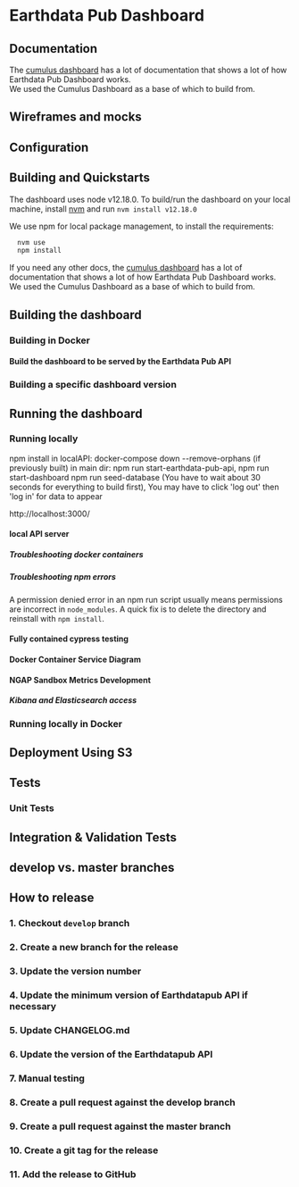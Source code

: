 # Earthdata Pub Dashboard

## Documentation

The [cumulus dashboard](https://github.com/nasa/cumulus-dashboard) has a lot of documentation that shows a lot of how Earthdata Pub Dashboard works.  
We used the Cumulus Dashboard as a base of which to build from. 

## Wireframes and mocks

## Configuration

## Building and Quickstarts

The dashboard uses node v12.18.0. To build/run the dashboard on your local
machine, install [nvm](https://github.com/creationix/nvm) and run `nvm install v12.18.0`

We use npm for local package management, to install the requirements:

```bash
  nvm use
  npm install
```

If you need any other docs, the [cumulus dashboard](https://github.com/nasa/cumulus-dashboard) has a lot of documentation that shows a lot of how Earthdata Pub Dashboard works.  
We used the Cumulus Dashboard as a base of which to build from. 

## Building the dashboard

### Building in Docker

#### Build the dashboard to be served by the Earthdata Pub API

### Building a specific dashboard version

## Running the dashboard

### Running locally

npm install
in localAPI: docker-compose down --remove-orphans (if previously built)
in main dir: npm run start-earthdata-pub-api,
npm run start-dashboard
npm run seed-database (You have to wait about 30 seconds for everything to build first),
You may have to click 'log out' then 'log in' for data to appear

http://localhost:3000/

#### local API server

##### Troubleshooting docker containers

##### Troubleshooting npm errors

A permission denied error in an npm run script usually means permissions are
incorrect in `node_modules`. A quick fix is to delete the directory and
reinstall with `npm install`.

#### Fully contained cypress testing

#### <a name=dockerdiagram></a> Docker Container Service Diagram

#### NGAP Sandbox Metrics Development

##### Kibana and Elasticsearch access

### Running locally in Docker

## Deployment Using S3

## Tests

### Unit Tests

## Integration & Validation Tests

## develop vs. master branches

## How to release

### 1. Checkout `develop` branch

### 2. Create a new branch for the release

### 3. Update the version number

### 4. Update the minimum version of Earthdatapub API if necessary

### 5. Update CHANGELOG.md

### 6. Update the version of the Earthdatapub API

### 7. Manual testing

### 8. Create a pull request against the develop branch

### 9. Create a pull request against the master branch

### 10. Create a git tag for the release

### 11. Add the release to GitHub